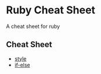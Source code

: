 # Ruby Cheat Sheet
A cheat sheet for ruby

## Cheat Sheet
- [style](/doc/style.md)
- [if-else](/doc/if_else.md)